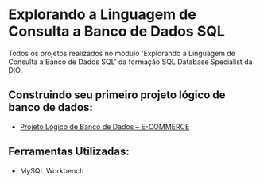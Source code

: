 # Explorando a Linguagem de Consulta a Banco de Dados SQL

Todos os projetos realizados no módulo 'Explorando a Linguagem de Consulta a Banco de Dados SQL' da formação SQL Database Specialist da DIO.

## Construindo seu primeiro projeto lógico de banco de dados: 

- [Projeto Lógico de Banco de Dados – E-COMMERCE](https://github.com/bccalegari/sql_database_specialist_dio/tree/main/2.Explorando%20a%20Linguagem%20de%20Consulta%20a%20Banco%20de%20Dados%20SQL/1.Construindo%20seu%20Primeiro%20Projeto%20L%C3%B3gico%20de%20Banco%20de%20Dados)


## Ferramentas Utilizadas: 

- MySQL Workbench 

